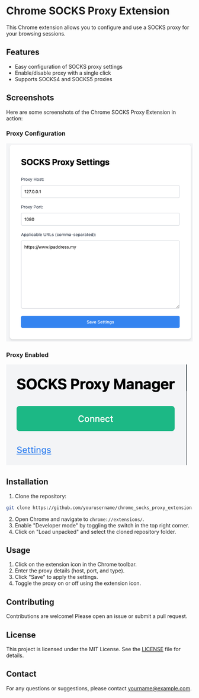 # Chrome SOCKS Proxy Extension

This Chrome extension allows you to configure and use a SOCKS proxy for your browsing sessions.

## Features

- Easy configuration of SOCKS proxy settings
- Enable/disable proxy with a single click
- Supports SOCKS4 and SOCKS5 proxies

## Screenshots

Here are some screenshots of the Chrome SOCKS Proxy Extension in action:

### Proxy Configuration
![Proxy Configuration](screenshots/simple-setting.png)

### Proxy Enabled
![Proxy Enabled](screenshots/simple-popup.png)

## Installation

1. Clone the repository:
  ```bash
  git clone https://github.com/yourusername/chrome_socks_proxy_extension.git
  ```
2. Open Chrome and navigate to `chrome://extensions/`.
3. Enable "Developer mode" by toggling the switch in the top right corner.
4. Click on "Load unpacked" and select the cloned repository folder.

## Usage

1. Click on the extension icon in the Chrome toolbar.
2. Enter the proxy details (host, port, and type).
3. Click "Save" to apply the settings.
4. Toggle the proxy on or off using the extension icon.

## Contributing

Contributions are welcome! Please open an issue or submit a pull request.

## License

This project is licensed under the MIT License. See the [LICENSE](LICENSE) file for details.

## Contact

For any questions or suggestions, please contact [yourname@example.com](mailto:yourname@example.com).
